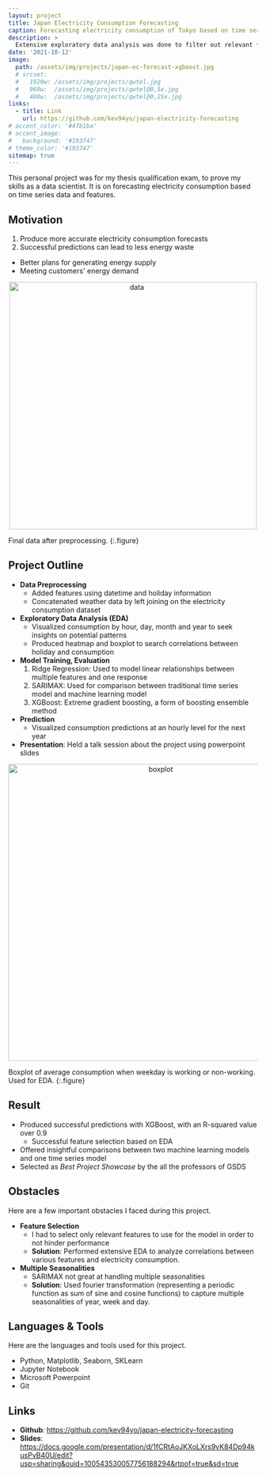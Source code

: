 ```yaml
---
layout: project
title: Japan Electricity Consumption Forecasting
caption: Forecasting electricity consumption of Tokyo based on time series data and features.
description: >
  Extensive exploratory data analysis was done to filter out relevant features.
date: '2021-10-12'
image: 
  path: /assets/img/projects/japan-ec-forecast-xgboost.jpg
  # srcset: 
  #   1920w: /assets/img/projects/qwtel.jpg
  #   960w:  /assets/img/projects/qwtel@0,5x.jpg
  #   480w:  /assets/img/projects/qwtel@0,25x.jpg
links:
  - title: Link
    url: https://github.com/kev94yo/japan-electricity-forecasting
# accent_color: '#4fb1ba'
# accent_image:
#   background: '#193747'
# theme_color: '#193747'
sitemap: true
---
```


This personal project was for my thesis qualification exam, to prove my skills as a data scientist.
It is on forecasting electricity consumption based on time series data and features.

## Motivation
1. Produce more accurate electricity consumption forecasts
2. Successful predictions can lead to less energy waste
  - Better plans for generating energy supply
  - Meeting customers' energy demand

<p align="center">
  <img src="../../assets/img/projects/japan-ec-forecast-data.jpg" alt="data" width="500">
</p>
Final data after preprocessing.
{:.figure}

## Project Outline
- **Data Preprocessing**
  - Added features using datetime and holiday information
  - Concatenated weather data by left joining on the electricity consumption dataset
- **Exploratory Data Analysis (EDA)**
  - Visualized consumption by hour, day, month and year to seek insights on potential patterns
  - Produced heatmap and boxplot to search correlations between holiday and consumption
- **Model Training, Evaluation**
  1. Ridge Regression: Used to model linear relationships between multiple features and one response
  2. SARIMAX: Used for comparison between traditional time series model and machine learning model
  3. XGBoost: Extreme gradient boosting, a form of boosting ensemble method
- **Prediction**
  - Visualized consumption predictions at an hourly level for the next year
- **Presentation**: Held a talk session about the project using powerpoint slides

<p align="center">
  <img src="../../assets/img/projects/japan-ec-boxplot.jpg" alt="boxplot" width="600">
</p>
Boxplot of average consumption when weekday is working or non-working. Used for EDA.
{:.figure}

## Result
- Produced successful predictions with XGBoost, with an R-squared value over 0.9
  - Successful feature selection based on EDA
- Offered insightful comparisons between two machine learning models and one time series model
- Selected as *Best Project Showcase* by the all the professors of GSDS

## Obstacles
Here are a few important obstacles I faced during this project.
- **Feature Selection**
  - I had to select only relevant features to use for the model in order to not hinder performance
  - **Solution**: Performed extensive EDA to analyze correlations between various features and electricity consumption.
- **Multiple Seasonalities**
  - SARIMAX not great at handling multiple seasonalities
  - **Solution**: Used fourier transformation (representing a periodic function as sum of sine and cosine functions) to capture multiple seasonalities
  of year, week and day.

## Languages & Tools
Here are the languages and tools used for this project.
- Python, Matplotlib, Seaborn, SKLearn
- Jupyter Notebook
- Microsoft Powerpoint
- Git

## Links
*  **Github**: <a href="https://github.com/kev94yo/japan-electricity-forecasting" target="_blank">https://github.com/kev94yo/japan-electricity-forecasting</a>
*  **Slides**: <a href="https://docs.google.com/presentation/d/1fCRtAoJKXoLXrs9vK84Dp94kusPvB40U/edit?usp=sharing&ouid=100543530057756188294&rtpof=true&sd=true" target="_blank">https://docs.google.com/presentation/d/1fCRtAoJKXoLXrs9vK84Dp94kusPvB40U/edit?usp=sharing&ouid=100543530057756188294&rtpof=true&sd=true</a>